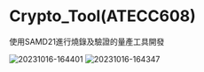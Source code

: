 # Crypto_Tool(ATECC608)

使用SAMD21進行燒錄及驗證的量產工具開發

![20231016-164401](https://github.com/EdXian/Crypto_Tool/assets/28064159/644de3e5-6efc-4de9-9697-afec56f3dd47)
![20231016-164347](https://github.com/EdXian/Crypto_Tool/assets/28064159/fff1042a-5e0e-41fc-b960-99d418fa22c2)
